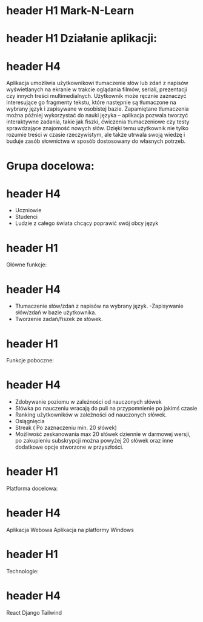 # header H1 Mark-N-Learn

# header H1 Działanie aplikacji: 

# header H4
Aplikacja umożliwia użytkownikowi tłumaczenie słów lub zdań z napisów wyświetlanych na ekranie w trakcie oglądania filmów, seriali, prezentacji czy innych treści multimedialnych. Użytkownik może ręcznie zaznaczyć interesujące go fragmenty tekstu, które następnie są tłumaczone na wybrany język i zapisywane w osobistej bazie. Zapamiętane tłumaczenia można później wykorzystać do nauki języka – aplikacja pozwala tworzyć interaktywne zadania, takie jak fiszki, ćwiczenia tłumaczeniowe czy testy sprawdzające znajomość nowych słów. Dzięki temu użytkownik nie tylko rozumie treści w czasie rzeczywistym, ale także utrwala swoją wiedzę i buduje zasób słownictwa w sposób dostosowany do własnych potrzeb.

# Grupa docelowa: 

# header H4
- Uczniowie
- Studenci
- Ludzie z całego świata chcący poprawić swój obcy język

# header H1
Główne funkcje:
# header H4
- Tłumaczenie słów/zdań z napisów na wybrany język.
-Zapisywanie słów/zdań w bazie użytkownika.
- Tworzenie zadań/fiszek ze słówek.

# header H1
Funkcje poboczne:
# header H4
-  Zdobywanie poziomu w zależności od nauczonych słówek
- Słówka po nauczeniu wracają do puli na przypomnienie po jakimś czasie
- Ranking użytkowników w zależności od nauczonych słówek.
- Osiągnięcia
- Streak ( Po zaznaczeniu min. 20 słówek)
- Możliwość zeskanowania max 20 słówek dziennie w darmowej wersji, po zakupieniu subskrypcji można powyżej 20 słówek oraz inne dodatkowe opcje stworzone w przyszłości.

# header H1
Platforma docelowa: 
# header H4
Aplikacja Webowa
Aplikacja na platformy Windows
# header H1                                      
Technologie:
# header H4
React
Django
Tailwind
